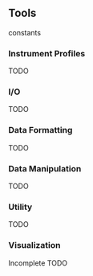 ## Tools
constants

### Instrument Profiles
TODO

### I/O
TODO

### Data Formatting
TODO

### Data Manipulation
TODO

### Utility
TODO

### Visualization
Incomplete
TODO
